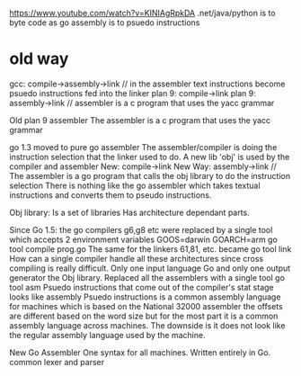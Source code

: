 https://www.youtube.com/watch?v=KINIAgRpkDA
.net/java/python is to byte code as go assembly is to psuedo instructions
# old way 
gcc: compile->assembly->link // in the assembler text instructions become psuedo instructions fed into the linker
plan 9: compile->link 
plan 9: assembly->link // assembler is a c program that uses the yacc grammar

Old plan 9 assembler
The assembler is a c program that uses the yacc grammar

go 1.3 moved to pure go assembler
The assembler/compiler is doing the instruction selection that the linker used to do.
A new lib 'obj' is used by the compiler and assembler
New: compile->link
New Way: assembly->link  // The assembler is a go program that calls the obj library to do the instruction selection
There is nothing like the go assembler which takes textual instructions and converts them to pseudo instructions.

Obj library:
Is a set of libraries
Has architecture dependant parts.

Since Go 1.5:
the go compilers g6,g8 etc were replaced by a single tool which accepts 2 environment variables
GOOS=darwin GOARCH=arm go tool compile prog.go
The same for the linkers 61,81, etc. became go tool link
How can a single compiler handle all these architectures since cross compiling is really difficult.
Only one input language Go and only one output generator the Obj library.
Replaced all the assemblers with a single tool go tool asm
Psuedo instructions that come out of the compiler's stat stage looks like assembly
Psuedo instructions is a common assembly language for machines which is based on the National 32000 assembler the offsets are different based on the word size but for the most part it is a common assembly language across machines.  The downside is it does not look like the regular assembly language used by the machine.

New Go Assembler
One syntax for all machines.
Written entirely in Go.
common lexer and parser
